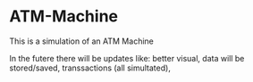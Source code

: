 # ATM-Machine
This is a simulation of an ATM Machine

In the futere there will be updates like:
better visual,
data will be stored/saved,
transsactions (all simultated),
